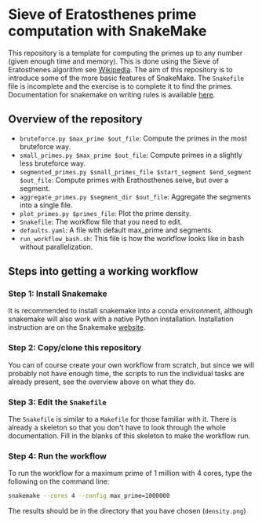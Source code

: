 # Sieve of Eratosthenes prime computation with SnakeMake

This repository is a template for computing the primes up to any number (given enough time and memory). This is done using the Sieve of Eratosthenes algorithm see [Wikipedia](https://en.wikipedia.org/wiki/Sieve_of_Eratosthenes). The aim of this repository is to introduce some of the more basic features of SnakeMake. The `Snakefile` file is incomplete and the exercise is to complete it to find the primes. Documentation for snakemake on writing rules is available [here](https://snakemake.readthedocs.io/en/stable/snakefiles/rules.html).

## Overview of the repository

- `bruteforce.py $max_prime $out_file`: Compute the primes in the most bruteforce way.
- `small_primes.py $max_prime $out_file`: Compute primes in a slightly less bruteforce way.
- `segmented_primes.py $small_primes_file $start_segment $end_segment $out_file`: Compute primes with Erathosthenes seive, but over a segment.
- `aggregate_primes.py $segment_dir $out_file`: Aggregate the segments into a single file.
- `plot_primes.py $primes_file`: Plot the prime density.
- `Snakefile`: The workflow file that you need to edit.
- `defaults.yaml`: A file with default max_prime and segments.
- `run_workflow_bash.sh`: This file is how the workflow looks like in bash without parallelization.

## Steps into getting a working workflow

### Step 1: Install Snakemake

It is recommended to install snakemake into a conda environment, although snakemake will also work with a native Python installation. Installation instruction are on the Snakemake [website](https://snakemake.readthedocs.io/en/stable/getting_started/installation.html).

### Step 2: Copy/clone this repository

You can of course create your own workflow from scratch, but since we will probably not have enough time, the scripts to run the individual tasks are already present, see the overview above on what they do.

### Step 3: Edit the `Snakefile`

The `Snakefile` is similar to a `Makefile` for those familiar with it. There is already a skeleton so that you don't have to look through the whole documentation. Fill in the blanks of this skeleton to make the workflow run.

### Step 4: Run the workflow

To run the workflow for a maximum prime of 1 million with 4 cores, type the following on the command line:

```sh
snakemake --cores 4 --config max_prime=1000000
```

The results should be in the directory that you have chosen (`density.png`)
